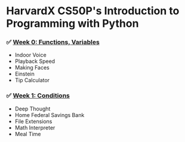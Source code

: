 # HarvardX CS50P's Introduction to Programming with Python

### :white_check_mark: [Week 0: Functions, Variables](https://github.com/lukaszwieczynski/CS50P/blob/main/week_0.md)

- Indoor Voice
- Playback Speed
- Making Faces
- Einstein
- Tip Calculator

### :white_check_mark: [Week 1: Conditions](https://github.com/lukaszwieczynski/CS50P/blob/main/week_1.md)

- Deep Thought
- Home Federal Savings Bank
- File Extensions
- Math Interpreter
- Meal Time
